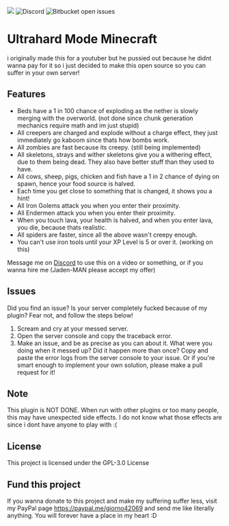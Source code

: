 <img src="https://img.shields.io/tokei/lines/github/giorno420/UltrahardModeMinecraft?label=Total%20lines"> <img alt="Discord" src="https://img.shields.io/discord/794061682279317554"> <img alt="Bitbucket open issues" src="https://img.shields.io/bitbucket/issues/giorno420/UltrahardModeMinecraft">

# Ultrahard Mode Minecraft
i originally made this for a youtuber but he pussied out because he didnt wanna pay for it so i just decided to make this open source so you can suffer in your own server!

## Features
 - Beds have a 1 in 100 chance of exploding as the nether is slowly merging with the overworld. (not done since chunk generation mechanics require math and im just stupid)
 - All creepers are charged and explode without a charge effect, they just immediately go kaboom since thats how bombs work.
 - All zombies are fast because its creepy. (still being implemented)
 - All skeletons, strays and wither skeletons give you a withering effect, due to them being dead. They also have better stuff than they used to have.
 - All cows, sheep, pigs, chicken and fish have a 1 in 2 chance of dying on spawn, hence your food source is halved.
 - Each time you get close to something that is changed, it shows you a hint!
 - All Iron Golems attack you when you enter their proximity.
 - All Endermen attack you when you enter their proximity.
 - When you touch lava, your health is halved, and when you enter lava, you die, because thats realistic.
 - All spiders are faster, since all the above wasn't creepy enough.
 - You can't use iron tools until your XP Level is 5 or over it. (working on this)

Message me on <a href="https://discord.com/users/587539085439008780">Discord</a> to use this on a video or something, or if you wanna hire me (Jaden-MAN please accept my offer)
## Issues
Did you find an issue? Is your server completely fucked because of my plugin? Fear not, and follow the steps below!
1. Scream and cry at your messed server.
2. Open the server console and copy the traceback error.
3. Make an issue, and be as precise as you can about it. What were you doing when it messed up? Did it happen more than once? Copy and paste the error logs from the server console to your issue.
Or if you're smart enough to implement your own solution, please make a pull request for it!


## Note
This plugin is NOT DONE. When run with other plugins or too many people, this may have unexpected side effects. I do not know what those effects are since i dont have anyone to play with :(

## License
This project is licensed under the GPL-3.0 License

## Fund this project
If you wanna donate to this project and make my suffering suffer less, visit my PayPal page https://paypal.me/giorno42069 and send me like literally anything. You will forever have a place in my heart :D
